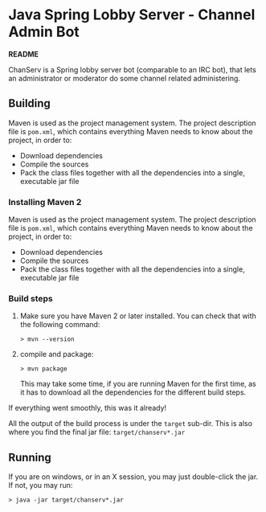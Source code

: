 # Java Spring Lobby Server - Channel Admin Bot

__README__

ChanServ is a Spring lobby server bot (comparable to an IRC bot), that lets an
administrator or moderator do some channel related administering.


## Building

Maven is used as the project management system.
The project description file is `pom.xml`, which contains everything
Maven needs to know about the project, in order to:

* Download dependencies
* Compile the sources
* Pack the class files together with all the dependencies into a single,
  executable jar file

### Installing Maven 2

Maven is used as the project management system.
The project description file is `pom.xml`, which contains everything
Maven needs to know about the project, in order to:

* Download dependencies
* Compile the sources
* Pack the class files together with all the dependencies into a single,
  executable jar file

### Build steps

1.	Make sure you have Maven 2 or later installed.
	You can check that with the following command:

		> mvn --version

2.	compile and package:

		> mvn package

	This may take some time, if you are running Maven for the first time,
	as it has to download all the dependencies for the different build steps.

If everything went smoothly, this was it already!

All the output of the build process is under the `target` sub-dir.
This is also where you find the final jar file:
`target/chanserv*.jar`


## Running

If you are on windows, or in an X session, you may just double-click the jar.
If not, you may run:

	> java -jar target/chanserv*.jar
